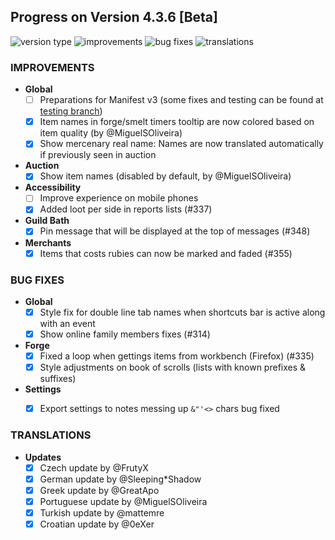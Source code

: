 ## Progress on Version 4.3.6 [Beta]

![version type](https://img.shields.io/badge/version-beta-yellow.svg?style=flat-square)
![improvements](https://img.shields.io/badge/improvements-6-green.svg?style=flat-square)
![bug fixes](https://img.shields.io/badge/bug%20fixes-5-red.svg?style=flat-square)
![translations](https://img.shields.io/badge/translations-0-blue.svg?style=flat-square)

### IMPROVEMENTS
- **Global**
	- [ ] Preparations for Manifest v3 (some fixes and testing can be found at [testing branch](https://github.com/DinoDevs/GladiatusCrazyAddon/tree/manifest-v3-testing))
	- [x] Item names in forge/smelt timers tooltip are now colored based on item quality (by @MiguelSOliveira)
	- [x] Show mercenary real name: Names are now translated automatically if previously seen in auction
- **Auction**
	- [x] Show item names (disabled by default, by @MiguelSOliveira)
- **Accessibility**
	- [ ] Improve experience on mobile phones
	- [x] Added loot per side in reports lists (#337)
- **Guild Bath**
	- [x] Pin message that will be displayed at the top of messages (#348)
- **Merchants**
	- [x] Items that costs rubies can now be marked and faded (#355)

### BUG FIXES
- **Global**
	- [x] Style fix for double line tab names when shortcuts bar is active along with an event
	- [x] Show online family members fixes (#314)
- **Forge**
	- [x] Fixed a loop when gettings items from workbench (Firefox) (#335)
	- [x] Style adjustments on book of scrolls (lists with known prefixes & suffixes)
- **Settings**
	- [x] Export settings to notes messing up `&"'<>` chars bug fixed


### TRANSLATIONS
-  **Updates**
	- [x] Czech update by @FrutyX
	- [x] German update by @Sleeping*Shadow
	- [x] Greek update by @GreatApo
	- [x] Portuguese update by @MiguelSOliveira
	- [x] Turkish update by @mattemre
	- [x] Croatian update by @0eXer
